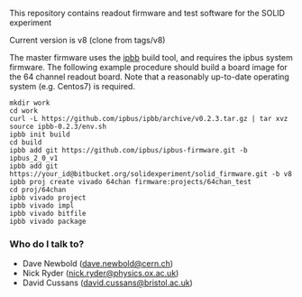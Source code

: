 
This repository contains readout firmware and test software for the SOLID experiment

Current version is v8 (clone from tags/v8)

The master firmware uses the [ipbb](https://github.com/ipbus/ipbb) build tool, and requires the ipbus system firmware.
The following example procedure should build a board image for the 64 channel readout board. Note that a reasonably up-to-date
operating system (e.g. Centos7) is required.

	mkdir work
	cd work
	curl -L https://github.com/ipbus/ipbb/archive/v0.2.3.tar.gz | tar xvz
	source ipbb-0.2.3/env.sh
	ipbb init build
	cd build
	ipbb add git https://github.com/ipbus/ipbus-firmware.git -b ipbus_2_0_v1
	ipbb add git https://your_id@bitbucket.org/solidexperiment/solid_firmware.git -b v8
	ipbb proj create vivado 64chan firmware:projects/64chan_test
	cd proj/64chan
	ipbb vivado project
	ipbb vivado impl
	ipbb vivado bitfile
	ipbb vivado package

### Who do I talk to? ###

* Dave Newbold (dave.newbold@cern.ch)
* Nick Ryder (nick.ryder@physics.ox.ac.uk)
* David Cussans (david.cussans@bristol.ac.uk)
